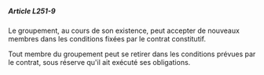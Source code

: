 ##### Article L251-9

Le groupement, au cours de son existence, peut accepter de nouveaux membres dans les conditions fixées par le contrat constitutif.

Tout membre du groupement peut se retirer dans les conditions prévues par le contrat, sous réserve qu'il ait exécuté ses obligations.

